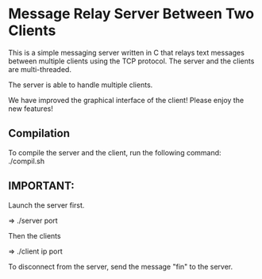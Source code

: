 # Message Relay Server Between Two Clients

This is a simple messaging server written in C that relays text messages
between multiple clients using the TCP protocol. The server and the clients are multi-threaded.

The server is able to handle multiple clients.

We have improved the graphical interface of the client!
Please enjoy the new features!

## Compilation

To compile the server and the client, run the following command:
./compil.sh

## IMPORTANT:

Launch the server first.

=> ./server port

Then the clients

=> ./client ip port 


To disconnect from the server, send the message "fin" to the server.
